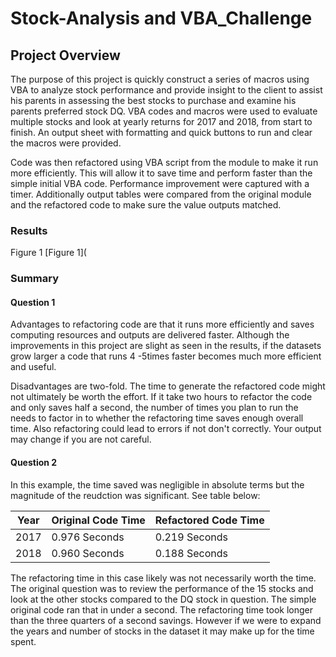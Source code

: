 # Stock-Analysis and VBA_Challenge

## Project Overview

The purpose of this project is quickly construct a series of macros using VBA to analyze stock performance and provide insight to the client to assist his parents in assessing the best stocks to purchase and examine his parents preferred stock DQ.  VBA codes and macros were used to evaluate multiple stocks and look at yearly returns for 2017 and 2018, from start to finish.  An output sheet with formatting and quick buttons to run and clear the macros were provided.

Code was then refactored using VBA script from the module to make it run more efficiently.  This will allow it to save time and perform faster than the simple initial VBA code. Performance improvement were captured with a timer.  Additionally output tables were compared from the original module and the refactored code to make sure the value outputs matched.

### Results
Figure 1 [Figure 1](




### Summary

#### Question 1

 Advantages to refactoring code are that it runs more efficiently and saves computing resources and outputs are delivered faster.  Although the improvements in this project are slight as seen in the results, if the datasets grow larger a code that runs 4 -5times faster becomes much more efficient and useful.
 
 Disadvantages are two-fold.  The time to generate the refactored code might not ultimately be worth the effort.  If it take two hours to refactor the code and only saves half a second, the number of times you plan to run the needs to factor in to whether the refactoring time saves enough overall time.  Also refactoring could lead to errors if not don't correctly.  Your output may change if you are not careful.

#### Question 2
In this example, the time saved was negligible in absolute terms but the magnitude of the reudction was significant. See table below:

|Year|Original Code Time|Refactored Code Time|
|----|-----|-----|
|2017|0.976 Seconds|0.219 Seconds|
|2018|0.960 Seconds|0.188 Seconds|

  The refactoring time in this case likely was not necessarily worth the time.  The original question was to review the performance of the 15 stocks and look at the other stocks compared to the DQ stock in question.  The simple original code ran that in under a second.  The refactoring time took longer than the three quarters of a second savings.  However if we were to expand the years and number of stocks in the dataset it may make up for the time spent.
